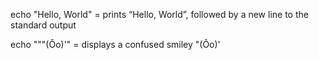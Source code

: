 echo "Hello, World" = prints “Hello, World”, followed by a new line to the standard output

echo "\""(Ôo)'" = displays a confused smiley "(Ôo)'


